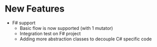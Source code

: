 # New Features

- F# support
    - Basic flow is now supported (with 1 mutator)
    - Integration test on F# project
    - Adding more abstraction classes to decouple C# specific code